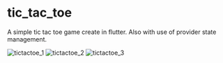 # tic_tac_toe
A simple tic tac toe game create in flutter. Also with use of provider state management.

![tictactoe_1](https://user-images.githubusercontent.com/23423475/119384940-0e648980-bce3-11eb-91df-aa02ac16a9dc.png)
![tictactoe_2](https://user-images.githubusercontent.com/23423475/119384941-102e4d00-bce3-11eb-8552-e0b7b0f34a08.png)
![tictactoe_3](https://user-images.githubusercontent.com/23423475/119384944-10c6e380-bce3-11eb-8da3-a3158223a140.png)
